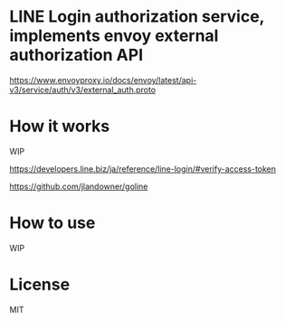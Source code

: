 # LINE Login authorization service, implements envoy external authorization API

https://www.envoyproxy.io/docs/envoy/latest/api-v3/service/auth/v3/external_auth.proto

# How it works
WIP

https://developers.line.biz/ja/reference/line-login/#verify-access-token

https://github.com/jlandowner/goline

# How to use
WIP

# License
MIT
